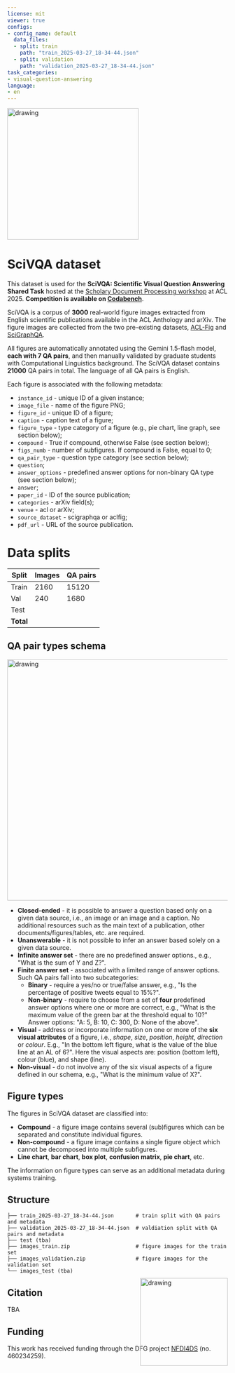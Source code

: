 ```yaml
---
license: mit
viewer: true
configs:
- config_name: default
  data_files:
  - split: train
    path: "train_2025-03-27_18-34-44.json"
  - split: validation
    path: "validation_2025-03-27_18-34-44.json"
task_categories:
- visual-question-answering
language:
- en
---
```


<img src="SciVQA_logo.gif" alt="drawing" width="300"/>


# SciVQA dataset

This dataset is used for the **SciVQA: Scientific Visual Question Answering Shared Task** hosted at the [Scholary Document Processing workshop](https://sdproc.org/2025/) at ACL 2025. 
**Competition is available on [Codabench](https://www.codabench.org/competitions/5904/)**.

SciVQA is a corpus of **3000** real-world figure images extracted from English scientific publications available in the ACL Anthology and arXiv. 
The figure images are collected from the two pre-existing datasets, [ACL-Fig](https://arxiv.org/abs/2301.12293) and [SciGraphQA](https://arxiv.org/abs/2308.03349).

All figures are automatically annotated using the Gemini 1.5-flash model, **each with 7 QA pairs**, and then manually validated by graduate students with Computational Linguistics background. 
The SciVQA dataset contains **21000** QA pairs in total. The language of all QA pairs is English. 

Each figure is associated with the following metadata:

- <code>instance_id</code> - unique ID of a given instance;
- <code>image_file</code> - name of the figure PNG;
- <code>figure_id</code> - unique ID of a figure;
- <code>caption</code> - caption text of a figure;
- <code>figure_type</code> - type category of a figure (e.g., pie chart, line graph, see section below);
- <code>compound</code> - True if compound, otherwise False (see section below);
- <code>figs_numb</code> - number of subfigures. If compound is False, equal to 0;
- <code>qa_pair_type</code> - question type category (see section below);
- <code>question</code>;
- <code>answer_options</code> - predefined answer options for non-binary QA type (see section below);
- <code>answer</code>;
- <code>paper_id</code> - ID of the source publication;
- <code>categories</code> - arXiv field(s);
- <code>venue</code> - acl or arXiv;
- <code>source_dataset</code> - scigraphqa or aclfig;
- <code>pdf_url</code> - URL of the source publication.

# Data splits 

| Split  |  Images | QA pairs |    
|--------|---------|----------|
| Train  |   2160  |  15120   |   
| Val    |   240   |  1680    |        
| Test   |         |          |  
| **Total**|       |          |             


## QA pair types schema

<img src="qa_pairs_schema.png" alt="drawing" width="550"/>

- **Closed-ended** - it is possible to answer a question based only on a given data source, i.e., an image or an image and a caption. No additional resources such as the main text of a publication, other documents/figures/tables, etc. are required.
- **Unanswerable** - it is not possible to infer an answer based solely on a given data source.
- **Infinite answer set** - there are no predefined answer options., e.g., "What is the sum of Y and Z?".
- **Finite answer set** - associated with a limited range of answer options. Such QA pairs fall into two subcategories:
  - **Binary** - require a yes/no or true/false answer, e.g., "Is the percentage of positive tweets equal to 15%?".
  - **Non-binary** - require to choose from a set of **four** predefined answer options where one or more are correct, e.g., "What is the maximum value of the green bar at the threshold equal to 10?" Answer options: "A: 5, B: 10, C: 300, D: None of the above".
- **Visual** - address or incorporate information on one or more of the **six visual attributes** of a figure, i.e., *shape*, *size*, *position*, *height*, *direction* or *colour*. E.g., "In the bottom left figure, what is the value of the blue line at an AL of 6?". Here the visual aspects are: position (bottom left), colour (blue), and shape (line).
- **Non-visual** - do not involve any of the six visual aspects of a figure defined in our schema, e.g., "What is the minimum value of X?".

## Figure types

The figures in SciVQA dataset are classified into:
- **Compound** - a figure image contains several (sub)figures which can be separated and constitute individual figures.
- **Non-compound** - a figure image contains a single figure object which cannot be decomposed into multiple subfigures.
- **Line chart**, **bar chart**, **box plot**, **confusion matrix**, **pie chart**, etc.

The information on figure types can serve as an additional metadata during systems training.

## Structure

    ├── train_2025-03-27_18-34-44.json       # train split with QA pairs and metadata
    ├── validation_2025-03-27_18-34-44.json  # valdiation split with QA pairs and metadata
    ├── test (tba)
    ├── images_train.zip                     # figure images for the train set
    ├── images_validation.zip                # figure images for the validation set       
    └── images_test (tba)                 

## Citation

TBA

## Funding

This work has received funding through the DFG project [NFDI4DS](https://www.nfdi4datascience.de) (no. 460234259). 

<div style="position: relative; width: 100%;">
  <img src="NFDI4DS.png" alt="drawing" width="200" style="position: absolute; bottom: 0; right: 0;"/>
</div>

